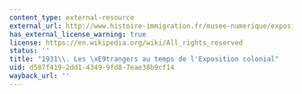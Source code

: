 ```yaml
---
content_type: external-resource
external_url: http://www.histoire-immigration.fr/musee-numerique/expositions-temporaires/1931-les-etrangers-au-temps-de-l-exposition-coloniale
has_external_license_warning: true
license: https://en.wikipedia.org/wiki/All_rights_reserved
status: ''
title: "1931\\. Les \xE9trangers au temps de l'Exposition colonial"
uid: d587f419-2dd1-4349-9fd8-7eae38b9cf14
wayback_url: ''
---
```

